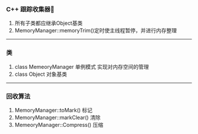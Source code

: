 ### C++ 跟踪收集器🌈
1. 所有子类都应继承Object基类
2. MemoryManager::memoryTrim()定时使主线程暂停，并进行内存整理
---
### 类
1. class MemeoryManager 单例模式 实现对内存空间的管理
2. class Object 对象基类
---
### 回收算法
1. MemoryManager::toMark() 标记
2. MemoryManager::markClear() 清除
3. MemeoryManager::Compress() 压缩

